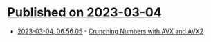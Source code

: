 # [Published on 2023-03-04](index.md)

* [2023-03-04, 06:56:05](https://lobste.rs/s/maxoxi/crunching_numbers_with_avx_avx2) - [Crunching Numbers with AVX and AVX2](https://www.codeproject.com/Articles/874396/Crunching-Numbers-with-AVX-and-AVX)
